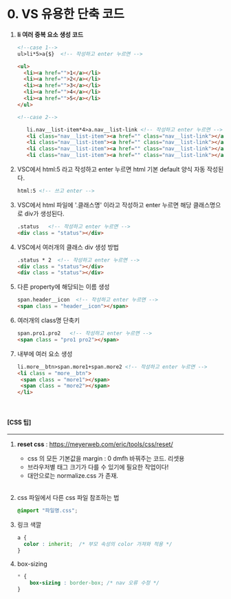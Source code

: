 # 0. VS 유용한 단축 코드

1. **li 여러 중복 요소 생성 코드**

   ```html
   <!--case 1-->
   ul>li*5>a{$}  <!-- 작성하고 enter 누르면 -->
   
   <ul>
     <li><a href="">1</a></li>
     <li><a href="">2</a></li>
     <li><a href="">3</a></li>
     <li><a href="">4</a></li>
     <li><a href="">5</a></li> 
   </ul>
   
   <!--case 2-->
   
      li.nav__list-item*4>a.nav__list-link <!-- 작성하고 enter 누르면 -->
      <li class="nav__list-item"><a href="" class="nav__list-link"></a></li>
      <li class="nav__list-item"><a href="" class="nav__list-link"></a></li>
      <li class="nav__list-item"><a href="" class="nav__list-link"></a></li>
      <li class="nav__list-item"><a href="" class="nav__list-link"></a></li>
   ```

2. VSC에서 html:5 라고 작성하고 enter 누르면 html 기본 default 양식 자동 작성된다.

   ```html
   html:5 <!-- 쓰고 enter -->
   ```

3. VSC에서 html 파일에 '.클래스명' 이라고 작성하고 enter 누르면 해당 클래스명으로 div가 생성된다.

   ```html
   .status   <!-- 작성하고 enter 누르면 -->
   <div class = "status"></div>
   ```

4. VSC에서 여러개의 클래스 div 생성 방법

   ```html
   .status * 2  <!-- 작성하고 enter 누르면 -->
   <div class = "status"></div>
   <div class = "status"></div>
   ```

5. 다른 property에 해당되는 이름 생성

   ```html
   span.header__icon  <!-- 작성하고 enter 누르면 -->
   <span class = "header__icon"></span>
   ```

6. 여러개의 class명 단축키

   ```html
   span.pro1.pro2   <!-- 작성하고 enter 누르면 -->
   <span class = "pro1 pro2"></span>
   ```

7. 내부에 여러 요소 생성

   ```html
   li.more__btn>span.more1+span.more2 <!-- 작성하고 enter 누르면 -->
   <li class = "more__btn">
   	<span class = "more1"></span>
   	<span class = "more2"></span>
   </li>
   ```


<br>

#### [CSS 팁]

---

1. **reset css** : https://meyerweb.com/eric/tools/css/reset/

   - css 의 모든 기본값을 margin : 0 dmfh 바꿔주는 코드. 리셋용
   - 브라우저별 태그 크기가 다를 수 있기에 필요한 작업이다!
   - 대안으로는 normalize.css 가 존재.

   <br>

2. css 파일에서 다른 css 파일 참조하는 법

   ```css
   @import "파일명.css";
   ```

3. 링크 색깔

   ```css
   a {
     color : inherit;  /* 부모 속성의 color 가져와 적용 */
   }	
   ```

4. box-sizing

   ```css
   * {
       box-sizing : border-box; /* nav 오류 수정 */
   }
   ```

   